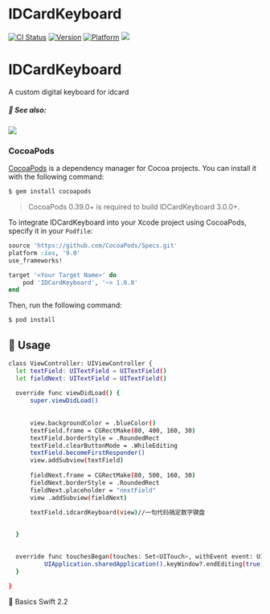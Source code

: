 
# IDCardKeyboard
[![CI Status](http://img.shields.io/travis/kishikawakatsumi/IDCardKeyboard.svg?style=flat)](https://travis-ci.org/kishikawakatsumi/IDCardKeyboard)
[![Version](https://img.shields.io/cocoapods/v/IDCardKeyboard.svg?style=flat)](http://cocoadocs.org/docsets/IDCardKeyboard)
[![Platform](https://img.shields.io/cocoapods/p/IDCardKeyboard.svg?style=flat)](http://cocoadocs.org/docsets/IDCardKeyboard)
![](https://camo.githubusercontent.com/7d97f558ccb8751e27fa65eeee94047955eba100/68747470733a2f2f63646e2d696d616765732d312e6d656469756d2e636f6d2f6d61782f313630302f312a7861666332716159644d375a4f68655957614d6d51412e706e67)
# IDCardKeyboard
A custom digital keyboard for idcard
##### :eyes: See also:
![](http://7xslr9.com1.z0.glb.clouddn.com/IDCardKeyboard.gif) 
### CocoaPods

[CocoaPods](http://cocoapods.org) is a dependency manager for Cocoa projects. You can install it with the following command:

```bash
$ gem install cocoapods
```

> CocoaPods 0.39.0+ is required to build IDCardKeyboard 3.0.0+.

To integrate IDCardKeyboard into your Xcode project using CocoaPods, specify it in your `Podfile`:

```ruby
source 'https://github.com/CocoaPods/Specs.git'
platform :ios, '9.0'
use_frameworks!

target '<Your Target Name>' do
    pod 'IDCardKeyboard', '~> 1.0.8'
end
```

Then, run the following command:

```bash
$ pod install
```

## :book: Usage
  ``` bash
  class ViewController: UIViewController {
    let textField: UITextField = UITextField()
    let fieldNext: UITextField = UITextField()
    
    override func viewDidLoad() {
        super.viewDidLoad()
        
        
        view.backgroundColor = .blueColor()
        textField.frame = CGRectMake(80, 400, 160, 30)
        textField.borderStyle = .RoundedRect
        textField.clearButtonMode = .WhileEditing
        textField.becomeFirstResponder()
        view.addSubview(textField)
        
        fieldNext.frame = CGRectMake(80, 500, 160, 30)
        fieldNext.borderStyle = .RoundedRect
        fieldNext.placeholder = "nextField"
        view .addSubview(fieldNext)
        
        textField.idcardKeyboard(view)//一句代码搞定数字键盘

        
    }
    
  
    override func touchesBegan(touches: Set<UITouch>, withEvent event: UIEvent?) {
            UIApplication.sharedApplication().keyWindow?.endEditing(true)
    }
    
}

  ```
  :key: Basics  Swift 2.2
